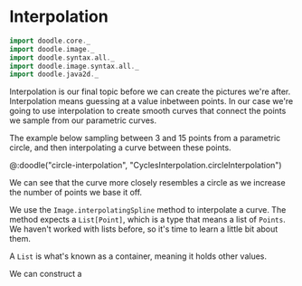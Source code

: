 # Interpolation

```scala mdoc:invisible
import doodle.core._
import doodle.image._
import doodle.syntax.all._
import doodle.image.syntax.all._
import doodle.java2d._
```

Interpolation is our final topic before we can create the pictures we're after.
Interpolation means guessing at a value inbetween points.
In our case we're going to use interpolation to create smooth curves that connect the points we sample from our parametric curves.

The example below sampling between 3 and 15 points from a parametric circle, and then interpolating a curve between these points.

@:doodle("circle-interpolation", "CyclesInterpolation.circleInterpolation")

We can see that the curve more closely resembles a circle as we increase the number of points we base it off.

We use the `Image.interpolatingSpline` method to interpolate a curve. 
The method expects a `List[Point]`, which is a type that means a list of `Points`. 
We haven't worked with lists before, so it's time to learn a little bit about them.

A `List` is what's known as a container, meaning it holds other values.

We can construct a 
